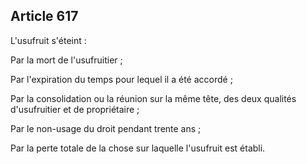 Article 617
----
L'usufruit s'éteint :

Par la mort de l'usufruitier ;

Par l'expiration du temps pour lequel il a été accordé ;

Par la consolidation ou la réunion sur la même tête, des deux qualités
d'usufruitier et de propriétaire ;

Par le non-usage du droit pendant trente ans ;

Par la perte totale de la chose sur laquelle l'usufruit est établi.
